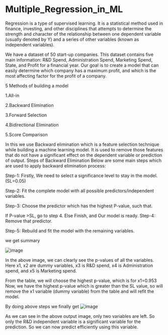 # Multiple_Regression_in_ML
Regression is a type of supervised learning. It is a statistical method used in finance, investing,
and other disciplines that attempts to determine the strength and character of the relationship between one dependent variable (usually denoted by Y)
and a series of other variables (known as independent variables).



We have a dataset of 50 start-up companies. This dataset contains five main information: R&D Spend, Administration Spend, Marketing Spend, State, and Profit for a financial year. Our goal is to create a model that can easily determine which company has a maximum profit, and which is the most affecting factor for the profit of a company.







5 Methods of building a model

1.All-in

2.Backward Elimination

3.Forward Selection

4.Bidirectional Elimination

5.Score Comparison



In this we use Backward elimination which is a feature selection technique while building a machine learning model. It is used to remove those features that do not have
a significant effect on the dependent variable or prediction of output.
Steps of Backward Elimination
Below are some main steps which are used to apply backward elimination process:

Step-1: Firstly, We need to select a significance level to stay in the model. (SL=0.05)


Step-2: Fit the complete model with all possible predictors/independent variables.

Step-3: Choose the predictor which has the highest P-value, such that.

If P-value >SL, go to step 4.
Else Finish, and Our model is ready.
Step-4: Remove that predictor.

Step-5: Rebuild and fit the model with the remaining variables.



we get summary


![image](https://user-images.githubusercontent.com/85051683/125206511-5183b780-e2a5-11eb-9efa-d867c175eddd.png)


In the above image, we can clearly see the p-values of all the variables. Here x1, x2 are dummy variables, x3 is R&D spend, x4 is Administration spend, and x5 is Marketing spend.

From the table, we will choose the highest p-value, which is for x1=0.953 Now, we have the highest p-value which is greater than the SL value, so will remove the x1 variable (dummy variable) from the table and will refit the model. 

By doing above steps we finally get 
![image](https://user-images.githubusercontent.com/85051683/125206550-88f26400-e2a5-11eb-9ab8-5b5671590a1b.png)

As we can see in the above output image, only two variables are left. So only the R&D independent variable is a significant variable for the prediction. So we can now predict efficiently using this variable.


